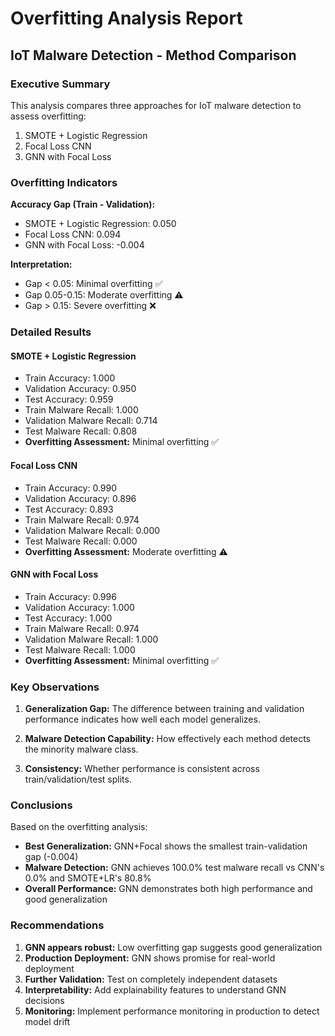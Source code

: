 
# Overfitting Analysis Report
## IoT Malware Detection - Method Comparison

### Executive Summary
This analysis compares three approaches for IoT malware detection to assess overfitting:
1. SMOTE + Logistic Regression
2. Focal Loss CNN 
3. GNN with Focal Loss

### Overfitting Indicators

**Accuracy Gap (Train - Validation):**
- SMOTE + Logistic Regression: 0.050
- Focal Loss CNN: 0.094
- GNN with Focal Loss: -0.004

**Interpretation:**
- Gap < 0.05: Minimal overfitting ✅
- Gap 0.05-0.15: Moderate overfitting ⚠️
- Gap > 0.15: Severe overfitting ❌

### Detailed Results

#### SMOTE + Logistic Regression
- Train Accuracy: 1.000
- Validation Accuracy: 0.950
- Test Accuracy: 0.959
- Train Malware Recall: 1.000
- Validation Malware Recall: 0.714
- Test Malware Recall: 0.808
- **Overfitting Assessment:** Minimal overfitting ✅

#### Focal Loss CNN
- Train Accuracy: 0.990
- Validation Accuracy: 0.896
- Test Accuracy: 0.893
- Train Malware Recall: 0.974
- Validation Malware Recall: 0.000
- Test Malware Recall: 0.000
- **Overfitting Assessment:** Moderate overfitting ⚠️

#### GNN with Focal Loss
- Train Accuracy: 0.996
- Validation Accuracy: 1.000
- Test Accuracy: 1.000
- Train Malware Recall: 0.974
- Validation Malware Recall: 1.000
- Test Malware Recall: 1.000
- **Overfitting Assessment:** Minimal overfitting ✅

### Key Observations

1. **Generalization Gap:** The difference between training and validation performance indicates how well each model generalizes.

2. **Malware Detection Capability:** How effectively each method detects the minority malware class.

3. **Consistency:** Whether performance is consistent across train/validation/test splits.

### Conclusions


Based on the overfitting analysis:

- **Best Generalization:** GNN+Focal shows the smallest train-validation gap (-0.004)
- **Malware Detection:** GNN achieves 100.0% test malware recall vs CNN's 0.0% and SMOTE+LR's 80.8%
- **Overall Performance:** GNN demonstrates both high performance and good generalization


### Recommendations


1. **GNN appears robust:** Low overfitting gap suggests good generalization
2. **Production Deployment:** GNN shows promise for real-world deployment
3. **Further Validation:** Test on completely independent datasets
4. **Interpretability:** Add explainability features to understand GNN decisions
5. **Monitoring:** Implement performance monitoring in production to detect model drift

